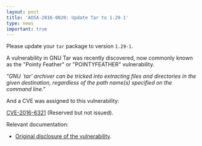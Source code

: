 ```yaml
---
layout: post
title: 'AOSA-2016-0020: Update Tar to 1.29-1'
type: news
important: true
---
```


Please update your `tar` package to version `1.29-1`.

A vulnerability in GNU Tar was recently discovered, now commonly known as the "Pointy Feather" or "POINTYFEATHER" vulnerability.

*"GNU `tar' archiver can be tricked into extracting files and directories in the given destination, regardless of the path name(s) specified on the command line."*

And a CVE was assigned to this vulnerability:

[CVE-2016-6321](https://cve.mitre.org/cgi-bin/cvename.cgi?name=CVE-2016-6321) (Reserved but not issued).

Relevant documentation:

- [Original disclosure of the vulnerability](http://seclists.org/fulldisclosure/2016/Oct/96).